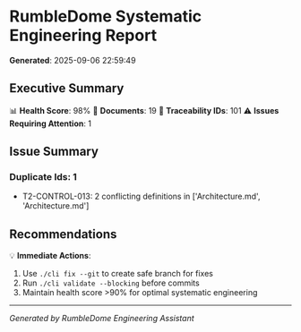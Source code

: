 # RumbleDome Systematic Engineering Report

**Generated**: 2025-09-06 22:59:49

## Executive Summary

📊 **Health Score**: 98%
📄 **Documents**: 19
🔗 **Traceability IDs**: 101
⚠️ **Issues Requiring Attention**: 1

## Issue Summary

### Duplicate Ids: 1
- T2-CONTROL-013: 2 conflicting definitions in ['Architecture.md', 'Architecture.md']

## Recommendations

💡 **Immediate Actions**:
1. Use `./cli fix --git` to create safe branch for fixes
2. Run `./cli validate --blocking` before commits
3. Maintain health score >90% for optimal systematic engineering

---
*Generated by RumbleDome Engineering Assistant*
